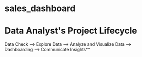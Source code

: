 # sales_dashboard
# Data Analyst's Project Lifecycle

Data Check  --> Explore Data  --> Analyze and Visualize Data  --> Dashboarding  --> Communicate Insights**
